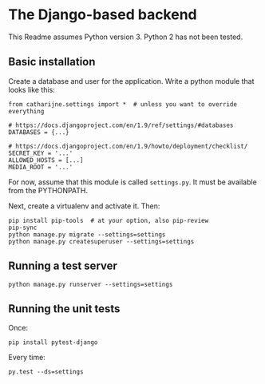 # The Django-based backend

This Readme assumes Python version 3. Python 2 has not been tested.


## Basic installation

Create a database and user for the application. Write a python module that looks like this:

    from catharijne.settings import *  # unless you want to override everything
    
    # https://docs.djangoproject.com/en/1.9/ref/settings/#databases
    DATABASES = {...}
    
    # https://docs.djangoproject.com/en/1.9/howto/deployment/checklist/
    SECRET_KEY = '...'
    ALLOWED_HOSTS = [...]
    MEDIA_ROOT = '...'

For now, assume that this module is called `settings.py`. It must be available from the PYTHONPATH.

Next, create a virtualenv and activate it. Then:

    pip install pip-tools  # at your option, also pip-review
    pip-sync
    python manage.py migrate --settings=settings
    python manage.py createsuperuser --settings=settings


## Running a test server

    python manage.py runserver --settings=settings


## Running the unit tests

Once:

    pip install pytest-django

Every time:

    py.test --ds=settings
